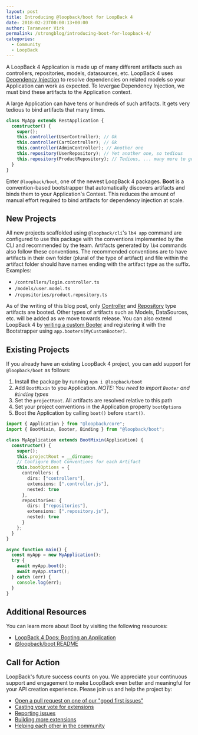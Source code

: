 ```yaml
---
layout: post
title: Introducing @loopback/boot for LoopBack 4
date: 2018-02-23T00:00:13+00:00
author: Taranveer Virk
permalink: /strongblog/introducing-boot-for-loopback-4/
categories:
  - Community
  - LoopBack
---
```


A LoopBack 4 Application is made up of many different artifacts such as controllers,
repositories, models, datasources, etc. LoopBack 4 uses [Dependency Injection](http://loopback.io/doc/en/lb4/Dependency-injection.html) to
resolve dependencies on related models so your Application can work as expected.
To levergae Dependency Injection, we must bind these artifacts to the Application context.

A large Application can have tens or hundreds of such artifacts. It gets very tedious to
bind artifacts that many times.

```ts
class MyApp extends RestApplication {
  constructor() {
    super();
    this.controller(UserController); // Ok
    this.controller(CartController); // Ok
    this.controller(AdminController); // Another one
    this.repository(UserRepository); // Yet another one, so tedious
    this.repository(ProductRepository); // Tedious, ... many more to go
  }
}
```

Enter `@loopback/boot`, one of the newest LoopBack 4 packages. **Boot** is a
convention-based bootstrapper that automatically discovers artifacts and binds
them to your Application's Context. This reduces the amount of manual effort
required to bind artifacts for dependency injection at scale.

<!-- more -->

## New Projects

All new projects scaffolded using `@loopback/cli`'s `lb4 app` command are
configured to use this package with the conventions implemented by the CLI and
recommended by the team. Artifacts generated by `lb4` commands also follow these
conventions. The recommended conventions are to have artifacts in their own
folder (plural of the type of artifact) and file within the artifact folder should have
names ending with the artifact type as the suffix. Examples:

* `/controllers/login.controller.ts`
* `/models/user.model.ts`
* `/repositories/product.repository.ts`

As of the writing of this blog post, only [Controller](http://loopback.io/doc/en/lb4/Controllers.html) and [Repository](http://loopback.io/doc/en/lb4/Repositories.html) type
artifacts are booted. Other types of artifacts such as Models, DataSources, etc. will
be added as we move towards release. You can also extend LoopBack 4 by [writing a custom Booter](http://loopback.io/doc/en/lb4/Booting-an-Application.html#custom-booters)
and registering it with the Bootstrapper using `app.booters(MyCustomBooter)`.

## Existing Projects

If you already have an existing LoopBack 4 project, you can add support for `@loopback/boot`
as follows:

1. Install the package by running `npm i @loopback/boot`
2. Add `BootMixin` to you Application. _NOTE: You need to import `Booter` and `Binding` types_
3. Set the `projectRoot`. All artifacts are resolved relative to this path
4. Set your project conventions in the Application property `bootOptions`
5. Boot the Application by calling `boot()` before `start()`.

```ts
import { Application } from "@loopback/core";
import { BootMixin, Booter, Binding } from "@loopback/boot";

class MyApplication extends BootMixin(Application) {
  constructor() {
    super();
    this.projectRoot = __dirname;
    // Configure Boot Conventions for each Artifact
    this.bootOptions = {
      controllers: {
        dirs: ["controllers"],
        extensions: [".controller.js"],
        nested: true
      },
      repositories: {
        dirs: ["repositories"],
        extensions: [".repository.js"],
        nested: true
      }
    };
  }
}

async function main() {
  const myApp = new MyApplication();
  try {
    await myApp.boot();
    await myApp.start();
  } catch (err) {
    console.log(err);
  }
}
```

## Additional Resources

You can learn more about Boot by visiting the following resources:

* [LoopBack 4 Docs: Booting an Application](http://loopback.io/doc/en/lb4/Booting-an-Application.html)
* [@loopback/boot README](https://github.com/strongloop/loopback-next/blob/master/packages/boot/README.md)

## Call for Action

LoopBack's future success counts on you. We appreciate your continuous support and engagement to make LoopBack even better and meaningful for your API creation experience. Please join us and help the project by:

* [Open a pull request on one of our "good first issues"](https://github.com/strongloop/loopback-next/labels/good%20first%20issue)
* [Casting your vote for extensions](https://github.com/strongloop/loopback-next/issues/512)
* [Reporting issues](https://github.com/strongloop/loopback-next/issues)
* [Building more extensions](https://github.com/strongloop/loopback-next/issues/647)
* [Helping each other in the community](https://groups.google.com/forum/#!forum/loopbackjs)
